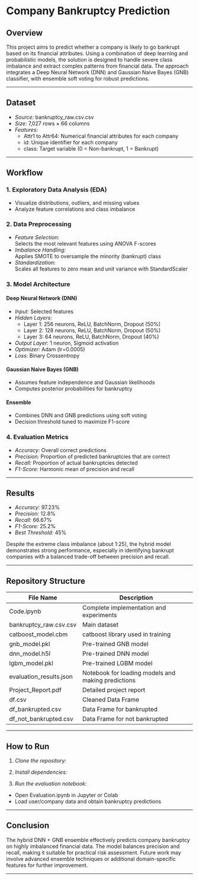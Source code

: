 # Company Bankruptcy Prediction

## Overview

This project aims to predict whether a company is likely to go bankrupt based on its financial attributes. Using a combination of deep learning and probabilistic models, the solution is designed to handle severe class imbalance and extract complex patterns from financial data. The approach integrates a Deep Neural Network (DNN) and Gaussian Naive Bayes (GNB) classifier, with ensemble soft voting for robust predictions.

---

## Dataset

- *Source:* bankruptcy_raw.csv.csv
- *Size:* 7,027 rows × 66 columns
- *Features:*  
  - Attr1 to Attr64: Numerical financial attributes for each company  
  - id: Unique identifier for each company  
  - class: Target variable (0 = Non-bankrupt, 1 = Bankrupt)

---

## Workflow

### 1. Exploratory Data Analysis (EDA)
- Visualize distributions, outliers, and missing values
- Analyze feature correlations and class imbalance

### 2. Data Preprocessing
- *Feature Selection:*  
  Selects the most relevant features using ANOVA F-scores
- *Imbalance Handling:*  
  Applies SMOTE to oversample the minority (bankrupt) class
- *Standardization:*  
  Scales all features to zero mean and unit variance with StandardScaler

### 3. Model Architecture

#### Deep Neural Network (DNN)
- *Input:* Selected features
- *Hidden Layers:*  
  - Layer 1: 256 neurons, ReLU, BatchNorm, Dropout (50%)  
  - Layer 2: 128 neurons, ReLU, BatchNorm, Dropout (50%)  
  - Layer 3: 64 neurons, ReLU, BatchNorm, Dropout (40%)
- *Output Layer:* 1 neuron, Sigmoid activation
- *Optimizer:* Adam (lr=0.0005)
- *Loss:* Binary Crossentropy

#### Gaussian Naive Bayes (GNB)
- Assumes feature independence and Gaussian likelihoods
- Computes posterior probabilities for bankruptcy

#### Ensemble
- Combines DNN and GNB predictions using soft voting
- Decision threshold tuned to maximize F1-score

### 4. Evaluation Metrics
- *Accuracy:* Overall correct predictions
- *Precision:* Proportion of predicted bankruptcies that are correct
- *Recall:* Proportion of actual bankruptcies detected
- *F1-Score:* Harmonic mean of precision and recall

---

## Results

- *Accuracy:* 97.23%
- *Precision:*  12.8%
- *Recall:* 66.67%
- *F1-Score:*  25.2%
- *Best Threshold:* 45%

Despite the extreme class imbalance (about 1:25), the hybrid model demonstrates strong performance, especially in identifying bankrupt companies with a balanced trade-off between precision and recall.

---

## Repository Structure

| File Name            | Description                                             |
|----------------------|--------------------------------------------------------|
| Code.ipynb | Complete implementation and experiments               |
| bankruptcy_raw.csv.csv          | Main dataset                                           |
| catboost_model.cbm |  catboost library used in training                                 |
| gnb_model.pkl | Pre-trained GNB model                                 |
| dnn_model.h5l       | Pre-trained DNN model                                  |
| lgbm_model.pkl        | Pre-trained LGBM model              |
| evaluation_results.json   | Notebook for loading models and making predictions     |
| Project_Report.pdf | Detailed project report                                |
| df.csv | Cleaned Data Frame                               |
| df_bankrupted.csv |  Data Frame for bankrupted                               |
| df_not_bankrupted.csv | Data Frame for not bankrupted                                |

---

## How to Run

1. *Clone the repository:* 
2. *Install dependencies:*

3. *Run the evaluation notebook:*
- Open Evaluation.ipynb in Jupyter or Colab
- Load user/company data and obtain bankruptcy predictions

---

## Conclusion

The hybrid DNN + GNB ensemble effectively predicts company bankruptcy on highly imbalanced financial data. The model balances precision and recall, making it suitable for practical risk assessment. Future work may involve advanced ensemble techniques or additional domain-specific features for further improvement.

---
